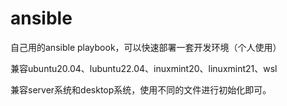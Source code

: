 # ansible

自己用的ansible playbook，可以快速部署一套开发环境（个人使用）

兼容ubuntu20.04、lubuntu22.04、inuxmint20、linuxmint21、wsl

兼容server系统和desktop系统，使用不同的文件进行初始化即可。
